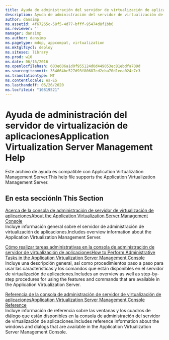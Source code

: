 ```yaml
---
title: Ayuda de administración del servidor de virtualización de aplicaciones
description: Ayuda de administración del servidor de virtualización de aplicaciones
author: dansimp
ms.assetid: 4f67265c-58f5-4d77-bfff-95474d8f1bb6
ms.reviewer: ''
manager: dansimp
ms.author: dansimp
ms.pagetype: mdop, appcompat, virtualization
ms.mktglfcycl: deploy
ms.sitesec: library
ms.prod: w10
ms.date: 06/16/2016
ms.openlocfilehash: 603e606a1d0f955124d0d449053ec81ebdfa709d
ms.sourcegitcommit: 354664bc527d93f80687cd2eba70d1eea024c7c3
ms.translationtype: MT
ms.contentlocale: es-ES
ms.lasthandoff: 06/26/2020
ms.locfileid: "10819521"
---
```

# <span data-ttu-id="e29b5-103">Ayuda de administración del servidor de virtualización de aplicaciones</span><span class="sxs-lookup"><span data-stu-id="e29b5-103">Application Virtualization Server Management Help</span></span>


<span data-ttu-id="e29b5-104">Este archivo de ayuda es compatible con Application Virtualization Management Server.</span><span class="sxs-lookup"><span data-stu-id="e29b5-104">This help file supports the Application Virtualization Management Server.</span></span>

## <span data-ttu-id="e29b5-105">En esta sección</span><span class="sxs-lookup"><span data-stu-id="e29b5-105">In This Section</span></span>


<a href="" id="about-the-application-virtualization-server-management-console"></a>[<span data-ttu-id="e29b5-106">Acerca de la consola de administración de servidor de virtualización de aplicaciones</span><span class="sxs-lookup"><span data-stu-id="e29b5-106">About the Application Virtualization Server Management Console</span></span>](about-the-application-virtualization-server-management-console.md)  
<span data-ttu-id="e29b5-107">Incluye información general sobre el servidor de administración de virtualización de aplicaciones.</span><span class="sxs-lookup"><span data-stu-id="e29b5-107">Includes overview information about the Application Virtualization Management Server.</span></span>

<a href="" id="how-to-perform-administrative-tasks-in-the-application-virtualization-server-management-console"></a>[<span data-ttu-id="e29b5-108">Cómo realizar tareas administrativas en la consola de administración de servidor de virtualización de aplicaciones</span><span class="sxs-lookup"><span data-stu-id="e29b5-108">How to Perform Administrative Tasks in the Application Virtualization Server Management Console</span></span>](how-to-perform-administrative-tasks-in-the-application-virtualization-server-management-console.md)  
<span data-ttu-id="e29b5-109">Incluye una descripción general, así como procedimientos paso a paso para usar las características y los comandos que están disponibles en el servidor de virtualización de aplicaciones.</span><span class="sxs-lookup"><span data-stu-id="e29b5-109">Includes an overview as well as step-by-step procedures for using the features and commands that are available in the Application Virtualization Server.</span></span>

<a href="" id="application-virtualization-server-management-console-reference"></a>[<span data-ttu-id="e29b5-110">Referencia de la consola de administración de servidor de virtualización de aplicaciones</span><span class="sxs-lookup"><span data-stu-id="e29b5-110">Application Virtualization Server Management Console Reference</span></span>](application-virtualization-server-management-console-reference.md)  
<span data-ttu-id="e29b5-111">Incluye información de referencia sobre las ventanas y los cuadros de diálogo que están disponibles en la consola de administración del servidor de virtualización de aplicaciones.</span><span class="sxs-lookup"><span data-stu-id="e29b5-111">Includes reference information about the windows and dialogs that are available in the Application Virtualization Server Management Console.</span></span>

 

 





